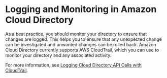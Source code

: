 # Logging and Monitoring in Amazon Cloud Directory<a name="incident-response"></a>

As a best practice, you should monitor your directory to ensure that changes are logged\. This helps you to ensure that any unexpected change can be investigated and unwanted changes can be rolled back\. Amazon Cloud Directory currently supports AWS CloudTrail, which you can use to monitor your directory and any associated activity\.

For more information, see [Logging Cloud Directory API Calls with CloudTrail](https://docs.aws.amazon.com/clouddirectory/latest/APIReference/cloudtrail_logging.html)\.